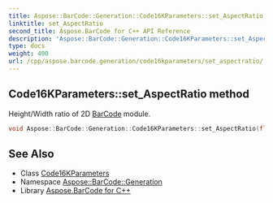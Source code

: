 ```yaml
---
title: Aspose::BarCode::Generation::Code16KParameters::set_AspectRatio method
linktitle: set_AspectRatio
second_title: Aspose.BarCode for C++ API Reference
description: 'Aspose::BarCode::Generation::Code16KParameters::set_AspectRatio method. Height/Width ratio of 2D BarCode module in C++.'
type: docs
weight: 400
url: /cpp/aspose.barcode.generation/code16kparameters/set_aspectratio/
---
```

## Code16KParameters::set_AspectRatio method


Height/Width ratio of 2D [BarCode](../../../aspose.barcode/) module.

```cpp
void Aspose::BarCode::Generation::Code16KParameters::set_AspectRatio(float value)
```

## See Also

* Class [Code16KParameters](../)
* Namespace [Aspose::BarCode::Generation](../../)
* Library [Aspose.BarCode for C++](../../../)
